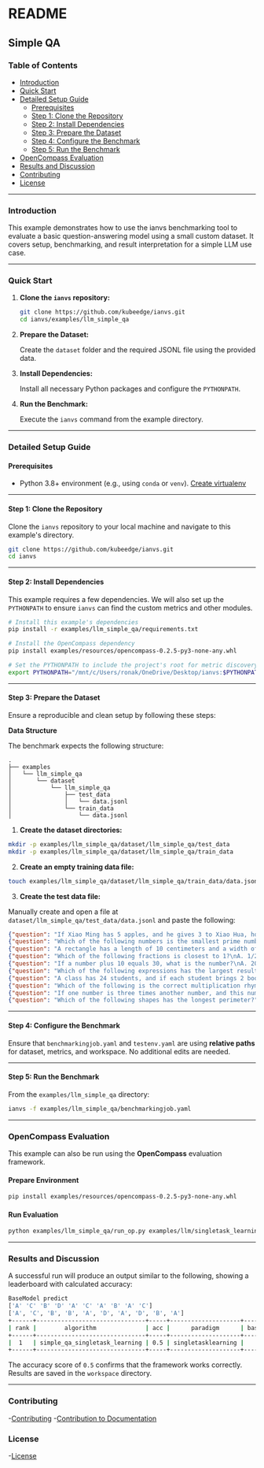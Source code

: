 # README

## Simple QA

### Table of Contents

- [Introduction](#introduction)
- [Quick Start](#quick-start)
- [Detailed Setup Guide](#detailed-setup-guide)  
  - [Prerequisites](#prerequisites)  
  - [Step 1: Clone the Repository](#step-1-clone-the-repository)  
  - [Step 2: Install Dependencies](#step-2-install-dependencies)  
  - [Step 3: Prepare the Dataset](#step-3-prepare-the-dataset)  
  - [Step 4: Configure the Benchmark](#step-4-configure-the-benchmark)  
  - [Step 5: Run the Benchmark](#step-5-run-the-benchmark)
- [OpenCompass Evaluation](#opencompass-evaluation)
- [Results and Discussion](#results-and-discussion)
- [Contributing](#contributing)
- [License](#license)

---

### Introduction

This example demonstrates how to use the ianvs benchmarking tool to evaluate a basic question-answering model using a small custom dataset. It covers setup, benchmarking, and result interpretation for a simple LLM use case.

---

### Quick Start

1. **Clone the `ianvs` repository:**

    ```bash
    git clone https://github.com/kubeedge/ianvs.git
    cd ianvs/examples/llm_simple_qa
    ```

2. **Prepare the Dataset:**

    Create the `dataset` folder and the required JSONL file using the provided data.

3. **Install Dependencies:** 
 
    Install all necessary Python packages and configure the `PYTHONPATH`.

4. **Run the Benchmark:** 

    Execute the `ianvs` command from the example directory.

---

### Detailed Setup Guide

#### Prerequisites

- Python 3.8+ environment (e.g., using `conda` or `venv`).
  [Create virtualenv](#create-virtualenv)
---

#### Step 1: Clone the Repository

Clone the `ianvs` repository to your local machine and navigate to this example's directory.

```bash
git clone https://github.com/kubeedge/ianvs.git
cd ianvs
```

---

#### Step 2: Install Dependencies

This example requires a few dependencies. We will also set up the `PYTHONPATH` to ensure `ianvs` can find the custom metrics and other modules.

```bash
# Install this example's dependencies
pip install -r examples/llm_simple_qa/requirements.txt

# Install the OpenCompass dependency
pip install examples/resources/opencompass-0.2.5-py3-none-any.whl

# Set the PYTHONPATH to include the project's root for metric discovery
export PYTHONPATH="/mnt/c/Users/ronak/OneDrive/Desktop/ianvs:$PYTHONPATH"
```

---

#### Step 3: Prepare the Dataset

Ensure a reproducible and clean setup by following these steps:

**Data Structure**

The benchmark expects the following structure:

```
.
├── examples
│   └── llm_simple_qa
│       └── dataset
│           └── llm_simple_qa
│               ├── test_data
│               │   └── data.jsonl
│               └── train_data
│                   └── data.jsonl
```

1. **Create the dataset directories:**

```bash
mkdir -p examples/llm_simple_qa/dataset/llm_simple_qa/test_data
mkdir -p examples/llm_simple_qa/dataset/llm_simple_qa/train_data
```

2. **Create an empty training data file:**

```bash
touch examples/llm_simple_qa/dataset/llm_simple_qa/train_data/data.jsonl
```

3. **Create the test data file:**

Manually create and open a file at `dataset/llm_simple_qa/test_data/data.jsonl` and paste the following:

```json
{"question": "If Xiao Ming has 5 apples, and he gives 3 to Xiao Hua, how many apples does Xiao Ming have left?\nA. 2\nB. 3\nC. 4\nD. 5", "answer": "A"}
{"question": "Which of the following numbers is the smallest prime number?\nA. 0\nB. 1\nC. 2\nD. 4", "answer": "C"}
{"question": "A rectangle has a length of 10 centimeters and a width of 5 centimeters, what is its perimeter in centimeters?\nA. 20 centimeters\nB. 30 centimeters\nC. 40 centimeters\nD. 50 centimeters", "answer": "B"}
{"question": "Which of the following fractions is closest to 1?\nA. 1/2\nB. 3/4\nC. 4/5\nD. 5/6", "answer": "D"}
{"question": "If a number plus 10 equals 30, what is the number?\nA. 20\nB. 21\nC. 22\nD. 23", "answer": "A"}
{"question": "Which of the following expressions has the largest result?\nA. 3 + 4\nB. 5 - 2\nC. 6 * 2\nD. 7 ÷ 2", "answer": "C"}
{"question": "A class has 24 students, and if each student brings 2 books, how many books are there in total?\nA. 48\nB. 36\nC. 24\nD. 12", "answer": "A"}
{"question": "Which of the following is the correct multiplication rhyme?\nA. Three threes are seven\nB. Four fours are sixteen\nC. Five fives are twenty-five\nD. Six sixes are thirty-six", "answer": "B"}
{"question": "If one number is three times another number, and this number is 15, what is the other number?\nA. 5\nB. 10\nC. 15\nD. 45", "answer": "A"}
{"question": "Which of the following shapes has the longest perimeter?", "answer": "C"}
```

---

#### Step 4: Configure the Benchmark

Ensure that `benchmarkingjob.yaml` and `testenv.yaml` are using **relative paths** for dataset, metrics, and workspace. No additional edits are needed.

---

#### Step 5: Run the Benchmark

From the `examples/llm_simple_qa` directory:

```bash
ianvs -f examples/llm_simple_qa/benchmarkingjob.yaml
```

---

### OpenCompass Evaluation

This example can also be run using the **OpenCompass** evaluation framework.

#### Prepare Environment

```bash
pip install examples/resources/opencompass-0.2.5-py3-none-any.whl
```

#### Run Evaluation

```bash
python examples/llm_simple_qa/run_op.py examples/llm/singletask_learning_bench/simple_qa/testalgorithms/gen/op_eval.py
```

---

### Results and Discussion

A successful run will produce an output similar to the following, showing a leaderboard with calculated accuracy:

```bash
BaseModel predict
['A' 'C' 'B' 'D' 'A' 'C' 'A' 'B' 'A' 'C']
['A', 'C', 'B', 'B', 'A', 'D', 'A', 'D', 'B', 'A']
+------+-------------------------------+-----+--------------------+-----------+---------------------+------------------------------------------------------------------------------------------------+
| rank |        algorithm              | acc |      paradigm      | basemodel |         time        |                                            url                                                 |
+------+-------------------------------+-----+--------------------+-----------+---------------------+------------------------------------------------------------------------------------------------+
|  1   | simple_qa_singletask_learning | 0.5 | singletasklearning |    gen    | 2025-08-06 11:50:43 | ./workspace/benchmarkingjob/simple_qa_singletask_learning/c1165a5e-72ba-11f0-80d8-00155dc14dbd |
+------+-------------------------------+-----+--------------------+-----------+------------------------------------------------------------------------------------------------+
```

The accuracy score of `0.5` confirms that the framework works correctly. Results are saved in the `workspace` directory.

---

### Contributing

-[Contributing](./CONTRIBUTING.md)
-[Contribution to Documentation](./how-to-cotribute-documentation.md)

### License

-[License](./LICENSE)